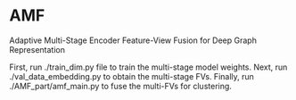 # AMF
Adaptive Multi-Stage Encoder Feature-View Fusion for Deep Graph Representation

First, run ./train_dim.py file to train the multi-stage model weights.
Next, run ./val_data_embedding.py to obtain the multi-stage FVs.
Finally, run ./AMF_part/amf_main.py to fuse the multi-FVs for clustering.
